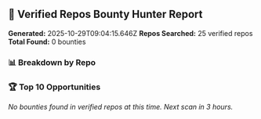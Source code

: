## 🎯 Verified Repos Bounty Hunter Report

**Generated:** 2025-10-29T09:04:15.646Z
**Repos Searched:** 25 verified repos
**Total Found:** 0 bounties

### 📊 Breakdown by Repo


### 🏆 Top 10 Opportunities

*No bounties found in verified repos at this time. Next scan in 3 hours.*

